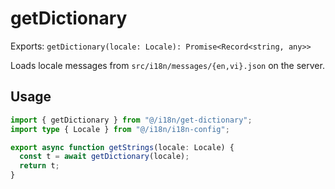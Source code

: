 # getDictionary

Exports: `getDictionary(locale: Locale): Promise<Record<string, any>>`

Loads locale messages from `src/i18n/messages/{en,vi}.json` on the server.

## Usage
```ts
import { getDictionary } from "@/i18n/get-dictionary";
import type { Locale } from "@/i18n/i18n-config";

export async function getStrings(locale: Locale) {
  const t = await getDictionary(locale);
  return t;
}
```

